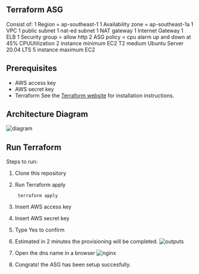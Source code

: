 **Terraform ASG**
-----
Consist of:
1 Region = ap-southeast-1
1 Availability zone = ap-southeast-1a
1 VPC
1 public subnet
1 nat-ed subnet
1 NAT gateway
1 Internet Gateway
1 ELB
1 Security group = allow http
2 ASG policy = cpu alarm up and down at 45% CPUUtilization
2 instance minimum EC2 T2 medium Ubuntu Server 20.04 LTS
5 instance maximum EC2 


Prerequisites
-----
* AWS access key
* AWS secret key
* Terraform 
See the [Terraform website](https://www.terraform.io/) for installation instructions.


Architecture Diagram
-----
![diagram](https://i.imgur.com/wotWiNE.png "diagram")


Run Terraform
-----
Steps to run:
1. Clone this repository

2. Run Terraform apply

        terraform apply

3. Insert AWS access key

4. Insert AWS secret key

5. Type Yes to confirm

6. Estimated in 2 minutes the provisioning will be completed.
![outputs](https://i.imgur.com/6SmLSnp.png "outputs")

7. Open the dns name in a browser
![nginx](https://i.imgur.com/2Xxm86k.png "nginx")

8. Congrats! the ASG has been setup succesfully.
